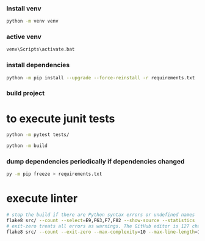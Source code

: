 ### Install venv

```bash
python -m venv venv
```

### active venv

```bash
venv\Scripts\activate.bat
```

### install dependencies

```bash
python -m pip install --upgrade --force-reinstall -r requirements.txt
```

### build project

# to execute junit tests

```bash
python -m pytest tests/
```

```bash
python -m build
```

### dump dependencies periodically if dependencies changed

```bash
py -m pip freeze > requirements.txt
```


# execute linter

```bash
# stop the build if there are Python syntax errors or undefined names
flake8 src/ --count --select=E9,F63,F7,F82 --show-source --statistics
# exit-zero treats all errors as warnings. The GitHub editor is 127 chars wide
flake8 src/ --count --exit-zero --max-complexity=10 --max-line-length=127 --statistics
```

